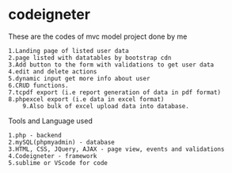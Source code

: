 # codeigneter

These are the codes of mvc model project done by me

	1.Landing page of listed user data
	2.page listed with datatables by bootstrap cdn
	3.Add button to the form with validations to get user data
	4.edit and delete actions
	5.dynamic input get more info about user
 	6.CRUD functions.
  	7.tcpdf export (i.e report generation of data in pdf format)
   	8.phpexcel export (i.e data in excel format)
    	9.Also bulk of excel upload data into database.

Tools and Language used

	1.php - backend
 	2.mySQL(phpmyadmin) - database
	3.HTML, CSS, JQuery, AJAX - page view, events and validations
	4.Codeigneter - framework
 	5.sublime or VScode for code
